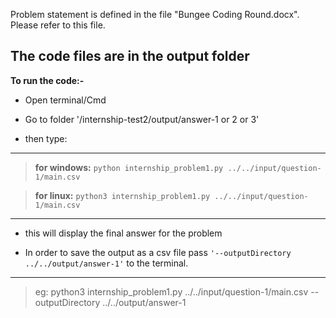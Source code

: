 Problem statement is defined in the file "Bungee Coding Round.docx". Please refer to this file.

## The code files are in the output folder

**To run the code:-**

- Open terminal/Cmd
- Go to folder '/internship-test2/output/answer-1 or 2 or 3'

- then type:
---
> **for windows:** `python internship_problem1.py ../../input/question-1/main.csv`

> **for linux:** `python3 internship_problem1.py ../../input/question-1/main.csv`
---
- this will display the final answer for the problem

- In order to save the output as a csv file pass `'--outputDirectory ../../output/answer-1'` to the terminal.
---
> eg: python3 internship_problem1.py ../../input/question-1/main.csv --outputDirectory ../../output/answer-1
